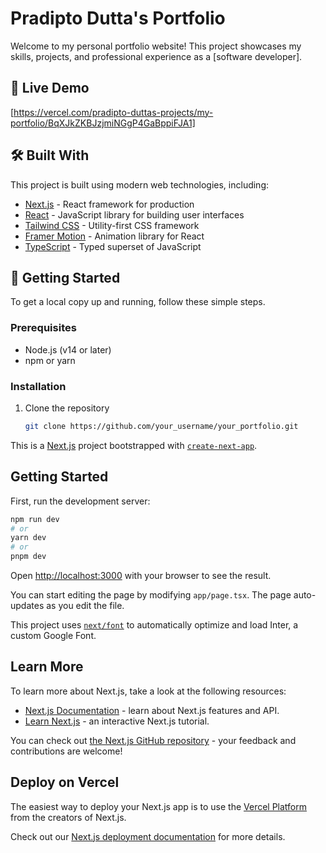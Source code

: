 # Pradipto Dutta's Portfolio

Welcome to my personal portfolio website! This project showcases my skills, projects, and professional experience as a [software developer].

## 🚀 Live Demo

[https://vercel.com/pradipto-duttas-projects/my-portfolio/BqXJkZKBJzjmiNGgP4GaBppiFJA1]

## 🛠 Built With

This project is built using modern web technologies, including:

- [Next.js](https://nextjs.org/) - React framework for production
- [React](https://reactjs.org/) - JavaScript library for building user interfaces
- [Tailwind CSS](https://tailwindcss.com/) - Utility-first CSS framework
- [Framer Motion](https://www.framer.com/motion/) - Animation library for React
- [TypeScript](https://www.typescriptlang.org/) - Typed superset of JavaScript

## 🏁 Getting Started

To get a local copy up and running, follow these simple steps.

### Prerequisites

- Node.js (v14 or later)
- npm or yarn

### Installation

1. Clone the repository
   ```sh
   git clone https://github.com/your_username/your_portfolio.git

This is a [Next.js](https://nextjs.org/) project bootstrapped with [`create-next-app`](https://github.com/vercel/next.js/tree/canary/packages/create-next-app).

## Getting Started

First, run the development server:

```bash
npm run dev
# or
yarn dev
# or
pnpm dev
```

Open [http://localhost:3000](http://localhost:3000) with your browser to see the result.

You can start editing the page by modifying `app/page.tsx`. The page auto-updates as you edit the file.

This project uses [`next/font`](https://nextjs.org/docs/basic-features/font-optimization) to automatically optimize and load Inter, a custom Google Font.

## Learn More

To learn more about Next.js, take a look at the following resources:

- [Next.js Documentation](https://nextjs.org/docs) - learn about Next.js features and API.
- [Learn Next.js](https://nextjs.org/learn) - an interactive Next.js tutorial.

You can check out [the Next.js GitHub repository](https://github.com/vercel/next.js/) - your feedback and contributions are welcome!

## Deploy on Vercel

The easiest way to deploy your Next.js app is to use the [Vercel Platform](https://vercel.com/new?utm_medium=default-template&filter=next.js&utm_source=create-next-app&utm_campaign=create-next-app-readme) from the creators of Next.js.

Check out our [Next.js deployment documentation](https://nextjs.org/docs/deployment) for more details.
